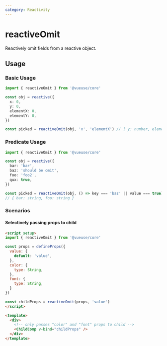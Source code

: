 ```yaml
---
category: Reactivity
---
```


# reactiveOmit

Reactively omit fields from a reactive object.

## Usage

### Basic Usage

```ts
import { reactiveOmit } from '@vueuse/core'

const obj = reactive({
  x: 0,
  y: 0,
  elementX: 0,
  elementY: 0,
})

const picked = reactiveOmit(obj, 'x', 'elementX') // { y: number, elementY: number }
```

### Predicate Usage

```ts
import { reactiveOmit } from '@vueuse/core'

const obj = reactive({
  bar: 'bar',
  baz: 'should be omit',
  foo: 'foo2',
  qux: true,
})

const picked = reactiveOmit(obj, () => key === 'baz' || value === true)
// { bar: string, foo: string }
```

### Scenarios

#### Selectively passing props to child

```html
<script setup>
import { reactiveOmit } from '@vueuse/core'

const props = defineProps({
  value: {
    default: 'value',
  },
  color: {
    type: String,
  },
  font: {
    type: String,
  }
})

const childProps = reactiveOmit(props, 'value')
</script>

<template>
  <div>
    <!-- only passes "color" and "font" props to child -->
    <ChildComp v-bind="childProps" />
  </div>
</template>
```
